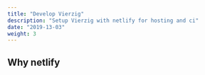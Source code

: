 ```yaml
---
title: "Develop Vierzig"
description: "Setup Vierzig with netlify for hosting and ci"
date: "2019-13-03"
weight: 3
---
```


## Why netlify
